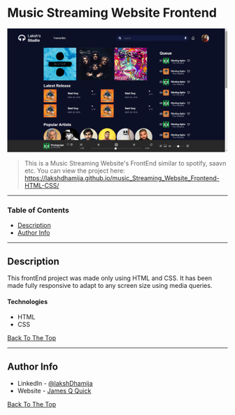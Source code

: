 # Music Streaming Website Frontend

![Project Image](./readme_image.png)

> This is a Music Streaming Website's FrontEnd similar to spotify, saavn etc.
> You can view the project here: https://lakshdhamija.github.io/music_Streaming_Website_Frontend-HTML-CSS/

---

### Table of Contents

- [Description](#description)
- [Author Info](#author-info)

---

## Description

This frontEnd project was made only using HTML and CSS. It has been made fully responsive to adapt to any screen size using media queries.

#### Technologies

- HTML
- CSS

[Back To The Top](#read-me-template)

---

## Author Info

- LinkedIn - [@lakshDhamija](https://linkedin.com/in/laksh-dhamija)
- Website - [James Q Quick](https://jamesqquick.com)

[Back To The Top](#read-me-template)
